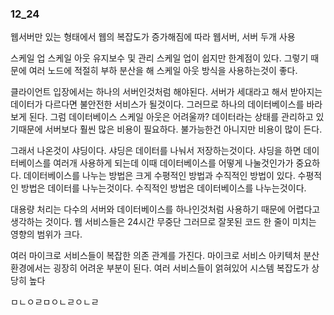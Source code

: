 ### 12_24

웹서버만 있는 형태에서 웹의 복잡도가 증가해짐에 따라 웹서버, 서버 두개 사용

스케일 업 스케일 아웃 
유지보수 및 관리 스케일 업이 쉽지만 한계점이 있다. 
그렇기 때문에 여러 노드에 적절히 부하 분산을 해 
스케일 아웃 방식을 사용하는것이 좋다. 

클라이언트 입장에서는 하나의 서버인것처럼 해야된다. 
서버가 세대라고 해서 받아지는 데이터가 다르다면 불안전한 서비스가 될것이다. 
그러므로 하나의 데이터베이스를 바라보게 된다. 
그럼 데이터베이스 스케일 아웃은 어려울까?
데이터라는 상태를 관리하고 있기때문에 서버보다 훨씬 많은 비용이 필요하다. 
불가능한건 아니지만 비용이 많이 든다.

그래서 나온것이 샤딩이다.
샤딩은 데이터를 나눠서 저장하는것이다.
샤딩을 하면 데이터베이스를 여러개 사용하게 되는데
이때 데이터베이스를 어떻게 나눌것인가가 중요하다.
데이터베이스를 나누는 방법은 크게 수평적인 방법과 수직적인 방법이 있다.
수평적인 방법은 데이터를 나누는것이다.
수직적인 방법은 데이터베이스를 나누는것이다.

대용량 처리는 
다수의 서버와 데이터베이스를 하나인것처럼 사용하기 때문에 어렵다고 생각하는 것이다. 
웹 서비스들은 24시간 무중단 그러므로 잘못된 코드 한 줄이 미치는 영향의 범위가 크다. 

여러 마이크로 서비스들이 복잡한 의존 관계를 가진다. 
마이크로 서비스 아키텍처 분산환경에서는 굉장히 어려운 부분이 된다. 
여러 서비스들이 얽혀있어 시스템 복잡도가 상당히 높다

ㅁㄴㅇㄹㅁㅇㄴㄹㅇㄴㄹ
























































